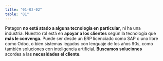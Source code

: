 ```yaml
---
title: "01-02-02"
table: "01"
---
```

Patagon <b>no está atado a alguna tecnología en particular</b>, ni ha una industria. Nuestro rol está en <b>apoyar a los clientes</b> según la tecnología que <b>más le convenga</b>. Puede ser desde un ERP licenciado como SAP o uno libre como Odoo, o bien sistemas legados con lenguaje de los años 90s, como también soluciones con inteligencia artificial. <b>Buscamos soluciones</b> acordes a las <b>necesidades el cliente</b>.